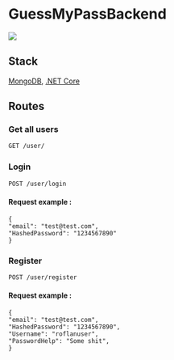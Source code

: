 # GuessMyPassBackend

![](https://github.com/NaUKMA-NIT-20/GuessMyPass/blob/Backend-3/GuessMyPassBackend/Img/123414.jpg)


## Stack

[MongoDB](https://www.mongodb.com/), [.NET Core](https://dotnet.microsoft.com/)



## Routes


### Get all users

```bash
GET /user/
```

### Login


```bash
POST /user/login 
```
#### Request example : 

```
{
"email": "test@test.com",
"HashedPassword": "1234567890" 
}
```


### Register
```bash
POST /user/register
```

#### Request example : 

```
{
"email": "test@test.com",
"HashedPassword": "1234567890",
"Username": "roflanuser",
"PasswordHelp": "Some shit", 
}
